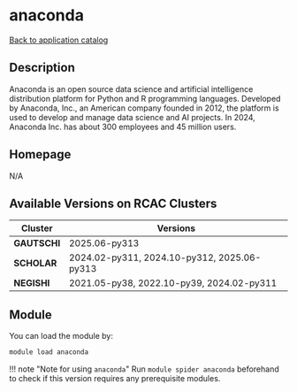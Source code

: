 # anaconda

[Back to application catalog](../app_catalog.md)

## Description

Anaconda is an open source data science and artificial intelligence distribution platform for Python and R programming languages. Developed by Anaconda, Inc., an American company founded in 2012, the platform is used to develop and manage data science and AI projects. In 2024, Anaconda Inc. has about 300 employees and 45 million users.

## Homepage

N/A

## Available Versions on RCAC Clusters

|Cluster|Versions|
|---|---|
**GAUTSCHI**|2025.06-py313
**SCHOLAR**|2024.02-py311, 2024.10-py312, 2025.06-py313
**NEGISHI**|2021.05-py38, 2022.10-py39, 2024.02-py311

## Module

You can load the module by:

```bash
module load anaconda
```

!!! note "Note for using `anaconda`"
    Run `module spider anaconda` beforehand to check if this version requires any prerequisite modules.
